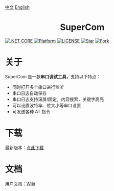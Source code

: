 

[中文](README.md) [English](README_EN.md) 


<h1 align="center">SuperCom</h1>

[![.NET CORE](https://img.shields.io/badge/.NET%20Framework-4.7.2-d.svg)](#)
[![Platform](https://img.shields.io/badge/Platform-Win-brightgreen.svg)](#)
[![LICENSE](https://img.shields.io/badge/license-GPL%203.0-blue)](#)
[![Star](https://img.shields.io/github/stars/SuperStudio/SuperCom?label=Star%20this%20repo)](https://github.com/SuperStudio/SuperCom)
[![Fork](https://img.shields.io/github/forks/SuperStudio/SuperCom?label=Fork%20this%20repo)](https://github.com/SuperStudio/SuperCom/fork)

# 关于

SuperCom 是一款**串口调试工具**，支持以下特点：

- 同时打开多个串口进行监听
- 串口日志自动保存
- 串口日志支持滚屏/固定，内容搜索，关键字高亮
- 可以设置波特率、位大小等串口设置
- 可发送各种 AT 指令

# 下载

最新版本：[点此下载](https://github.com/SuperStudio/SuperCom/releases)

# 文档

用户文档：[Wiki](https://github.com/SuperStudio/SuperCom/wiki)







